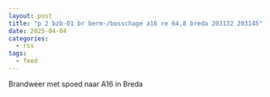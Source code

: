 ```yaml
---
layout: post
title: "p 2 bzb-01 br berm-/bosschage a16 re 64,8 breda 203132 203145"
date: 2025-04-04
categories: 
  - rss
tags: 
  - feed
---
```


Brandweer met spoed naar A16 in Breda
